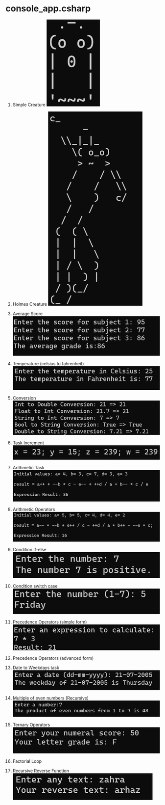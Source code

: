 # console_app.csharp

1. Simple Creature
![Simple Creature](simplecreature.png)

2. Holmes Creature
![Holmes Creature](holmescreature.png)

3. Average Score 
![Average Score](average.png)

4. Temperature (celsius to fahrenheit)
![Temperature](temperature.png)

5. Conversion
![Conversion](conversion.png)

6. Task Increment
![Increment](taskincrement.png)

7. Arithmetic Task
![Arithmetic](arithmetictask.png)

8. Arithmetic Operators
![Arithmetic Operators](arithmeticoperators.png)

9. Condition if-else
![condition if else](conditionifelse.png)

10. Condition switch case
![conditionswitch](conditionswitch.png)

11. Precedence Operators (simple form)
![Simple Calculator](precedenceoperators.png)

12. Precedence Operators (advanced form)


13. Date to Weekdays task
![Date to Weekdays](datetoweekdays.png)

14. Multiple of even numbers (Recursive)
![Multiple of even numbers](multiplyeven.png)

15. Ternary Operators
![Ternary Operator](ternaryoperator.png)

16. Factorial Loop


17. Recursive Reverse Function
![Reverse function](reversefunction.png)
